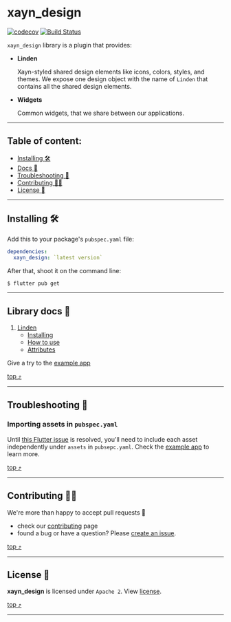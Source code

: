 # xayn_design

[![codecov](https://codecov.io/gh/xaynetwork/xayn_design/branch/main/graph/badge.svg)](https://codecov.io/gh/xaynetwork/xayn_design)
[![Build Status](https://github.com/xaynetwork/xayn_design/actions/workflows/flutter_post_merge.yaml/badge.svg)](https://github.com/xaynetwork/xayn_design/actions)

`xayn_design` library is a plugin that provides:
- **Linden** 
  
    Xayn-styled shared design elements like icons, colors, styles, and themes. 
    We expose one design object with the name of `Linden` that contains all the shared design elements.

- **Widgets**
  
    Common widgets, that we share between our applications.

----------



## Table of content:

 * [Installing :hammer_and_wrench:](#installing-hammer_and_wrench)
 * [Docs :book:](#library-docs-book)
 * [Troubleshooting :thinking:](#troubleshooting-thinking)
 * [Contributing :construction_worker_woman:](#contributing-construction_worker_woman)
 * [License :scroll:](#license-scroll)

----------



## Installing :hammer_and_wrench:

Add this to your package's `pubspec.yaml` file:

```yaml
dependencies:
  xayn_design: `latest version`
```

After that, shoot it on the command line:

```shell
$ flutter pub get
```

----------



## Library docs :book:

 1) [Linden](../TB-2973_update_docs/docs/LINDEN.md)
    * [Installing](../TB-2973_update_docs/docs/LINDEN.md#installing-hammer_and_wrench)
    * [How to use](../TB-2973_update_docs/docs/LINDEN.md#how-to-use-linden-building_construction)
    * [Attributes](../TB-2973_update_docs/docs/LINDEN.md#attributes-gear)

Give a try to the [example app](../main/example/)

[top :arrow_heading_up:](#xayn_design)

----------



## Troubleshooting :thinking:

### Importing assets in `pubspec.yaml`
Until [this Flutter issue](https://github.com/flutter/flutter/issues/27802) is resolved, you'll need to include each asset independently under `assets` in `pubsepc.yaml`. 
Check the [example app](../main/example/pubspec.yaml) to learn more.

[top :arrow_heading_up:](#xayn_design)

----------



## Contributing :construction_worker_woman:

We're more than happy to accept pull requests :muscle:

 - check our [contributing](../main/.github/contributing.md) page
 - found a bug or have a question? Please [create an issue](https://github.com/xaynetwork/xayn_design/issues/new/choose).



[top :arrow_heading_up:](#xayn_design)

----------



## License :scroll:
**xayn_design** is licensed under `Apache 2`. View [license](../main/LICENSE).

[top :arrow_heading_up:](#xayn_design)

----------


